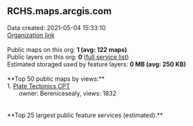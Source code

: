 <h2>RCHS.maps.arcgis.com</h2> Data created: 2021-05-04 15:33:10 <br /><a target='new' href='https://RCHS.maps.arcgis.com'>Organization link</a><br /><br />Public maps on this org: <b>1 (avg: 122 maps)</b><br />Public layers on this org: <b>0 </b>(<a target='new' href='https://services.arcgis.com/LtB92by3BnHj7Dhc/ArcGIS/rest/services'>full service list</a>)<br />Estimated storaged used by feature layers: <b>0 MB (avg: 250 KB)</b><br /><br />**Top 50 public maps by views:**<br />  1. <a target='new' href='https://www.arcgis.com/home/item.html?id=0794691b210340de88faaf68adb63aab'>Plate Tectonics CPT</a> <br />  &nbsp;&nbsp;&nbsp;&nbsp; &nbsp;&nbsp;owner: Berenicesealy, views: 1832<br /><br /><br />**Top 25 largest public feature services (estimated):**<br />